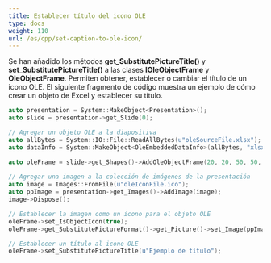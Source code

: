 ```yaml
---
title: Establecer título del icono OLE
type: docs
weight: 110
url: /es/cpp/set-caption-to-ole-icon/
---
```


Se han añadido los métodos **get_SubstitutePictureTitle()** y **set_SubstitutePictureTitle()** a las clases **IOleObjectFrame** y **OleObjectFrame**. Permiten obtener, establecer o cambiar el título de un icono OLE. El siguiente fragmento de código muestra un ejemplo de cómo crear un objeto de Excel y establecer su título.

```cpp
auto presentation = System::MakeObject<Presentation>();
auto slide = presentation->get_Slide(0);

// Agregar un objeto OLE a la diapositiva
auto allBytes = System::IO::File::ReadAllBytes(u"oleSourceFile.xlsx");
auto dataInfo = System::MakeObject<OleEmbeddedDataInfo>(allBytes, "xlsx");

auto oleFrame = slide->get_Shapes()->AddOleObjectFrame(20, 20, 50, 50, dataInfo);
    
// Agregar una imagen a la colección de imágenes de la presentación
auto image = Images::FromFile(u"oleIconFile.ico");
auto ppImage = presentation->get_Images()->AddImage(image);
image->Dispose();

// Establecer la imagen como un icono para el objeto OLE
oleFrame->set_IsObjectIcon(true);
oleFrame->get_SubstitutePictureFormat()->get_Picture()->set_Image(ppImage);

// Establecer un título al icono OLE
oleFrame->set_SubstitutePictureTitle(u"Ejemplo de título");
```